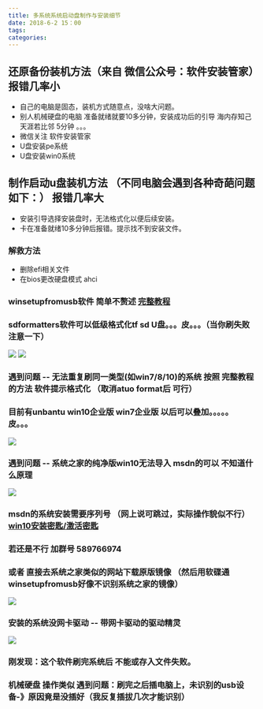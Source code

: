 ```yaml
---
title: 多系统系统启动盘制作与安装细节
date: 2018-6-2 15：00
tags:
categories:
---
```

## 还原备份装机方法（来自 微信公众号：软件安装管家）报错几率小
- 自己的电脑是固态，装机方式随意点，没啥大问题。
- 别人机械硬盘的电脑 准备就绪就要10多分钟，安装成功后的引导  海内存知己天涯若比邻   5分钟 。。。
- 微信关注 软件安装管家
- U盘安装pe系统
- U盘安装win0系统

## 制作启动u盘装机方法 （不同电脑会遇到各种奇葩问题 如下：） 报错几率大
- 安装引导选择安装盘时，无法格式化以便后续安装。
- 卡在准备就绪10多分钟后报错。提示找不到安装文件。
### 解救方法
- 删除efi相关文件
- 在bios更改硬盘模式 ahci

### winsetupfromusb软件 简单不赘述    [完整教程](https://www.iplaysoft.com/winsetupfromusb.html)
### sdformatters软件可以低级格式化tf sd U盘。。。皮。。。（当你刷失败注意一下）

![](http://oyj1fkfcr.bkt.clouddn.com/2018-04-08_175122.png)
![](http://oyj1fkfcr.bkt.clouddn.com/2018-04-08_181323.png)

### 遇到问题 -- 无法重复刷同一类型(如win7/8/10)的系统  按照 完整教程  的方法   软件提示格式化  （取消atuo format后 可行）
### 目前有unbantu  win10企业版  win7企业版   以后可以叠加。。。。。皮。。。
![](http://oyj1fkfcr.bkt.clouddn.com/2018-04-08_210222.png)
### 遇到问题 -- 系统之家的纯净版win10无法导入  msdn的可以 不知道什么原理
![](http://oyj1fkfcr.bkt.clouddn.com/2018-04-08_190943.png)

### msdn的系统安装需要序列号  （网上说可跳过，实际操作貌似不行）  [win10安装密匙/激活密匙](http://www.xitongzhijia.net/xtjc/20170804/104065.html)
### 若还是不行 加群号 589766974
### 或者 直接去系统之家类似的网站下载原版镜像  （然后用软碟通  winsetupfromusb好像不识别系统之家的镜像）
![](http://oyj1fkfcr.bkt.clouddn.com/64915223856E27755BAE94C78E42DC53.jpg)
### 安装的系统没网卡驱动 -- 带网卡驱动的驱动精灵
![](http://oyj1fkfcr.bkt.clouddn.com/2018-04-08_180349.png)

### 刚发现：这个软件刷完系统后 不能或存入文件失败。

### 机械硬盘 操作类似  遇到问题：刷完之后插电脑上，未识别的usb设备-》原因竟是没插好（我反复插拔几次才能识别）
